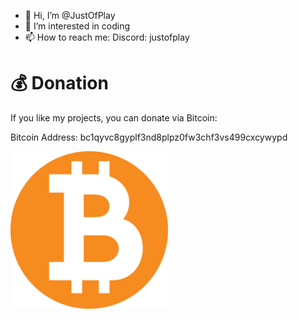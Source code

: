 - 👋 Hi, I’m @JustOfPlay
- 👀 I’m interested in coding
- 📫 How to reach me: Discord: justofplay

# 💰 Donation

If you like  my projects, you can donate via Bitcoin:

Bitcoin Address: bc1qyvc8gyplf3nd8plpz0fw3chf3vs499cxcywypd

<img src="https://github.com/JustOfPlay/DeltaModLoader/blob/main/.readme-src/btc.webp" alt="Bitcoin Donation" width="50%">

